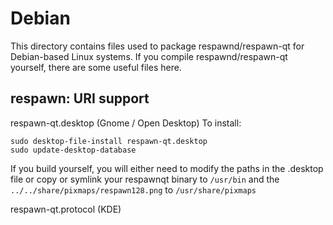
Debian
====================
This directory contains files used to package respawnd/respawn-qt
for Debian-based Linux systems. If you compile respawnd/respawn-qt yourself, there are some useful files here.

## respawn: URI support ##


respawn-qt.desktop  (Gnome / Open Desktop)
To install:

	sudo desktop-file-install respawn-qt.desktop
	sudo update-desktop-database

If you build yourself, you will either need to modify the paths in
the .desktop file or copy or symlink your respawnqt binary to `/usr/bin`
and the `../../share/pixmaps/respawn128.png` to `/usr/share/pixmaps`

respawn-qt.protocol (KDE)

